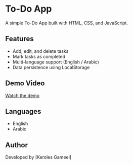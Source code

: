 # To-Do App

A simple To-Do App built with HTML, CSS, and JavaScript.

## Features
- Add, edit, and delete tasks  
- Mark tasks as completed  
- Multi-language support (English / Arabic)  
- Data persistence using LocalStorage  

## Demo Video
[Watch the demo](https://www.loom.com/share/707589ea65a8409fb229db21d2e23bd8?sid=103dc489-328c-4c5a-a2f5-2074fa210f3a)

## Languages
- English  
- Arabic  

## Author
Developed by [Keroles Gameel]
